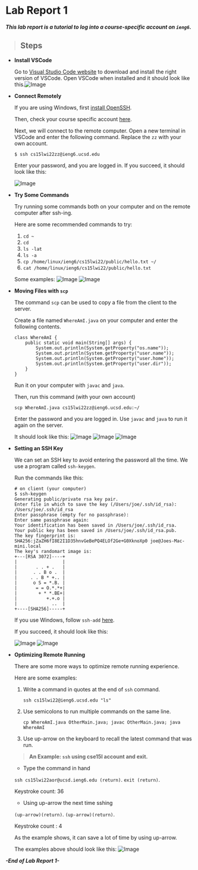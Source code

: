 # Lab Report 1

***This lab report is a tutorial to log into a course-specific account on `ieng6`.***


> ## Steps

* **Install VSCode**

    Go to [Visual Studio Code website](https://code.visualstudio.com/) to download and install the right version of VSCode. Open VSCode when installed and it should look like this.![Image][1]

    [1]: images/VSCode.png
   
* **Connect Remotely**  

    If you are using Windows, first [install OpenSSH](https://docs.microsoft.com/en-us/windows-server/administration/openssh/openssh_install_firstuse). 
    
    Then, check your course specific account [here](https://sdacs.ucsd.edu/~icc/index.php).   
    
    Next, we will connect to the remote computer. Open a new terminal in VSCode and enter the following command. Replace the `zz` with your own account.  
   
    `$ ssh cs15lwi22zz@ieng6.ucsd.edu`

    Enter your password, and you are logged in. If you succeed, it should look like this:

    ![Image][2]

    [2]: images/Connect.png

* **Try Some Commands**

    Try running some commands both on your computer and on the remote computer after ssh-ing.

    Here are some recommended commands to try:  
    1. `cd ~`  
    2. `cd`  
    3. `ls -lat`  
    4. `ls -a`  
    5.  `cp /home/linux/ieng6/cs15lwi22/public/hello.txt ~/`
    6. `cat /home/linux/ieng6/cs15lwi22/public/hello.txt`

    Some examples:
    ![Image][3]
    ![Image][4]

    [3]: images/Commands1.png
    [4]: images/Commands2.png

* **Moving Files with `scp`**

    The command `scp` can be used to copy a file from the client to the server.

    Create a file named `WhereAmI.java` on your computer and enter the following contents.

    ```
    class WhereAmI {
        public static void main(String[] args) {
            System.out.println(System.getProperty("os.name"));
            System.out.println(System.getProperty("user.name"));
            System.out.println(System.getProperty("user.home"));
            System.out.println(System.getProperty("user.dir"));
        }
    }
    ```

    Run it on your computer with `javac` and `java`.

    Then, run this command (with your own account)

    `scp WhereAmI.java cs15lwi22zz@ieng6.ucsd.edu:~/`

    Enter the password and you are logged in. Use `javac` and `java` to run it again on the server.

    It should look like this:
    ![Image][5]
    ![Image][6]
    ![Image][7]

    [5]: images/scp1.png
    [6]: images/scp2.png
    [7]: images/scp3.png


* **Setting an SSH Key**

    We can set an SSH key to avoid entering the password all the time. We use a program called `ssh-keygen`.

    Run the commands like this:
    ```
    # on client (your computer)
    $ ssh-keygen
    Generating public/private rsa key pair.
    Enter file in which to save the key (/Users/joe/.ssh/id_rsa): /Users/joe/.ssh/id_rsa
    Enter passphrase (empty for no passphrase): 
    Enter same passphrase again: 
    Your identification has been saved in /Users/joe/.ssh/id_rsa.
    Your public key has been saved in /Users/joe/.ssh/id_rsa.pub.
    The key fingerprint is:
    SHA256:jZaZH6fI8E2I1D35hnvGeBePQ4ELOf2Ge+G0XknoXp0 joe@Joes-Mac-mini.local
    The key's randomart image is:
    +---[RSA 3072]----+
    |                 |
    |       . . + .   |
    |      . . B o .  |
    |     . . B * +.. |
    |      o S = *.B. |
    |       = = O.*.*+|
    |        + * *.BE+|
    |           +.+.o |
    |             ..  |
    +----[SHA256]-----+
    ```

    If you use Windows, follow `ssh-add` [here](https://docs.microsoft.com/en-us/windows-server/administration/openssh/openssh_keymanagement#user-key-generation).

    If you succeed, it should look like this:
    
    ![Image][8]
    ![Image][9]

    [8]: images/SSH1.png
    [9]: images/SSH2.png
    
* **Optimizing Remote Running**

    There are some more ways to optimize remote running experience.

    Here are some examples: 
    
    1. Write a command in quotes at the end of `ssh` command.
    
        `ssh cs15lwi22@ieng6.ucsd.edu "ls"`

    2. Use semicolons to run multiple commands on the same line.

        `cp WhereAmI.java OtherMain.java; javac OtherMain.java; java WhereAmI`

    3. Use up-arrow on the keyboard to recall the latest command that was run.  
    
    > **An Example: `ssh` using cse15l account and exit.**
    
    - Type the command in hand
    
    `ssh cs15lwi22aor@ucsd.ieng6.edu (return)`. 
    `exit (return)`. 
    
    Keystroke count: 36
    
    - Using up-arrow the next time sshing
    
    `(up-arrow)(return)`. 
    `(up-arrow)(return)`. 
    
    Keystroke count : 4
    
    As the example shows, it can save a lot of time by using up-arrow.  

    The examples above should look like this:
    ![Image][11]

    [11]: images/Optimize.png
      
  
***-End of Lab Report 1-***
